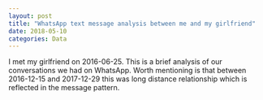 ```yaml
---
layout: post
title: "WhatsApp text message analysis between me and my girlfriend"
date: 2018-05-10
categories: Data
---
```


I met my girlfriend on 2016-06-25. This is a brief analysis of our conversations we had on WhatsApp. Worth mentioning is that between 2016-12-15 and 2017-12-29 this was long distance relationship which is reflected in the message pattern.